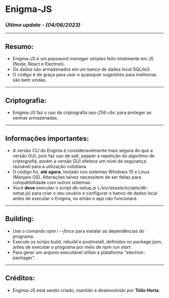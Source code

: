# Enigma-JS
### *Último update - (04/06/2023)*
---

## Resumo:
- Enigma-JS é um *password manager* simples feito totalmente em JS (Node, React e Electron).
- Os dados são armazenados em um banco de dados local SQLite3.
- O código é de graça para usar e quaisquer sugestões para melhorias são bem vindas.
---

## Criptografia:
- Enigma-JS faz o uso da criptografia *aes-256-cbc* para proteger as senhas armazenadas.
---

## Informações importantes:
- A versão CLI do Engima é consideravelmente mais segura do que a versão GUI, pois faz uso de salt, pepper e repetição do algoritmo de criptografia, porém a versão GUI oferece um nível de segurança razoável para a utilização cotidiana.
- O código foi, **até agora**, testado nos sistemas Windows 10 e Linux (Manjaro OS). Alterações talvez necessitem de ser feitas para compatibilidade com outros sistemas.
- Você **deve** executar o script db-setup.js (*./src/assets/scripts/db-setup.js*) para criar o seu usuário e configurar o banco de dados local antes de executar o Enigma, ou então o app não funcionará.
---

## Building:
- Use o comando *npm i --force* para instalar as dependências do programa.
- Execute os scrips build, rebuild e postinstall, definidos no package.json, antes de executar o programa por meio de *npm run start*.
- Para gerar um arquivo executável utilize a plataforma "electron-packager".

---

## Créditos:
- Engima-JS está sendo criado, mantido e desenvolvido por **Túlio Horta**.
